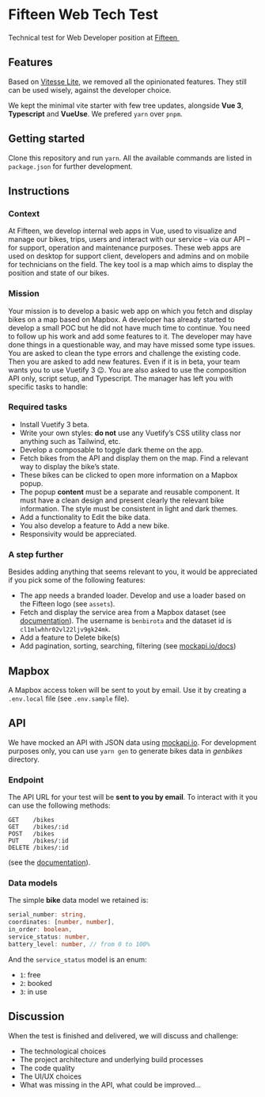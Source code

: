 # Fifteen Web Tech Test

Technical test for Web Developer position at <a href="https://fifteen.eu/">Fifteen <img width="16px" src="https://fifteen.eu/favicon-32x32.png"/></a>

## Features

Based on [Vitesse Lite](https://github.com/antfu/vitesse-lite), we removed all the opinionated features.
They still can be used wisely, against the developer choice.

We kept the minimal vite starter with few tree updates, alongside **Vue 3**, **Typescript** and **VueUse**.
We prefered `yarn` over `pnpm`.

## Getting started

Clone this repository and run `yarn`. All the available commands are listed in `package.json` for further development.

## Instructions

### Context

At Fifteen, we develop internal web apps in Vue, used to visualize and manage our bikes, trips, users and interact with our service – via our API – for support, operation and maintenance purposes. These web apps are used on desktop for support client, developers and admins and on mobile for technicians on the field. The key tool is a map which aims to display the position and state of our bikes.

### Mission

Your mission is to develop a basic web app on which you fetch and display bikes on a map based on Mapbox. A developer has already started to develop a small POC but he did not have much time to continue. You need to follow up his work and add some features to it. The developer may have done things in a questionable way, and may have missed some type issues. You are asked to clean the type errors and challenge the existing code. Then you are asked to add new features. Even if it is in beta, your team wants you to use Vuetify 3 😉. You are also asked to use the composition API only, script setup, and Typescript. The manager has left you with specific tasks to handle:

### Required tasks

- Install Vuetify 3 beta.
- Write your own styles: **do not** use any Vuetify’s CSS utility class nor anything such as Tailwind, etc.
- Develop a composable to toggle dark theme on the app.
- Fetch bikes from the API and display them on the map. Find a relevant way to display the bike’s state.
- These bikes can be clicked to open more information on a Mapbox popup.
- The popup **content** must be a separate and reusable component. It must have a clean design and present clearly the relevant bike information. The style must be consistent in light and dark themes.
- Add a functionality to Edit the bike data.
- You also develop a feature to Add a new bike.
- Responsivity would be appreciated.

### A step further

Besides adding anything that seems relevant to you, it would be appreciated if you pick some of the following features:

- The app needs a branded loader. Develop and use a loader based on the Fifteen logo (see `assets`).
- Fetch and display the service area from a Mapbox dataset (see [documentation](https://docs.mapbox.com/api/maps/datasets/#list-features)). The username is `benbirota` and the dataset id is `cl1mlwhhr02vl22ljv9gk24mk`.
- Add a feature to Delete bike(s)
- Add pagination, sorting, searching, filtering (see [mockapi.io/docs](https://mockapi.io/docs))

## Mapbox

A Mapbox access token will be sent to yout by email. Use it by creating a `.env.local` file (see `.env.sample` file).

## API

We have mocked an API with JSON data using [mockapi.io](https://mockapi.io/).
For development purposes only, you can use `yarn gen` to generate bikes data in _genbikes_ directory.

### Endpoint

The API URL for your test will be **sent to you by email**.
To interact with it you can use the following methods:
```
GET    /bikes
GET    /bikes/:id
POST   /bikes
PUT    /bikes/:id
DELETE /bikes/:id
```
(see the [documentation](https://mockapi.io/docs)).

### Data models

The simple **bike** data model we retained is:
```ts
serial_number: string,
coordinates: [number, number],
in_order: boolean,
service_status: number,
battery_level: number, // from 0 to 100%
```

And the `service_status` model is an enum:
- `1`: free
- `2`: booked
- `3`: in use

## Discussion

When the test is finished and delivered, we will discuss and challenge:
- The technological choices
- The project architecture and underlying build processes
- The code quality
- The UI/UX choices
- What was missing in the API, what could be improved...
